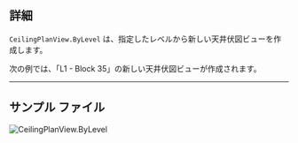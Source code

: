 ## 詳細
`CeilingPlanView.ByLevel` は、指定したレベルから新しい天井伏図ビューを作成します。

次の例では、「L1 - Block 35」の新しい天井伏図ビューが作成されます。
___
## サンプル ファイル

![CeilingPlanView.ByLevel](./Revit.Elements.Views.CeilingPlanView.ByLevel_img.jpg)
